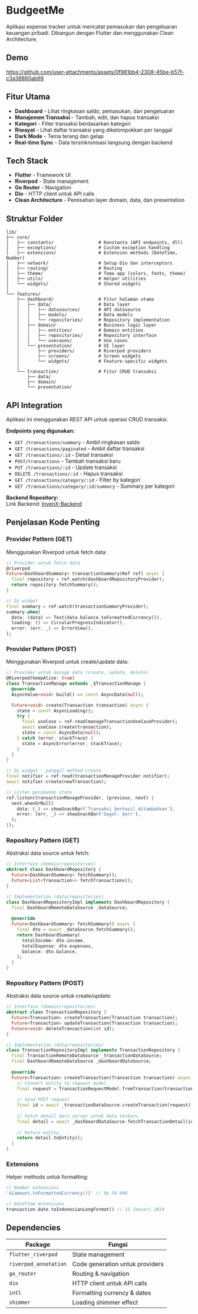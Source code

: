 # BudgeetMe

Aplikasi expense tracker untuk mencatat pemasukan dan pengeluaran keuangan pribadi. Dibangun dengan Flutter dan menggunakan Clean Architecture.

## Demo





https://github.com/user-attachments/assets/0f981bb4-2308-45be-b57f-c3a38860ab69




## Fitur Utama

- **Dashboard** - Lihat ringkasan saldo, pemasukan, dan pengeluaran
- **Manajemen Transaksi** - Tambah, edit, dan hapus transaksi
- **Kategori** - Filter transaksi berdasarkan kategori
- **Riwayat** - Lihat daftar transaksi yang dikelompokkan per tanggal
- **Dark Mode** - Tema terang dan gelap
- **Real-time Sync** - Data tersinkronisasi langsung dengan backend

## Tech Stack

- **Flutter** - Framework UI
- **Riverpod** - State management
- **Go Router** - Navigation
- **Dio** - HTTP client untuk API calls
- **Clean Architecture** - Pemisahan layer domain, data, dan presentation

## Struktur Folder

```
lib/
├── core/                          
│   ├── constants/                 # Konstanta (API endpoints, dll)
│   ├── exceptions/                # Custom exception handling
│   ├── extensions/                # Extension methods (DateTime, Number)
│   ├── network/                   # Setup Dio dan interceptors
│   ├── routing/                   # Routing
│   ├── theme/                     # Tema app (colors, fonts, theme)
│   ├── utils/                     # Helper utilities
│   └── widgets/                   # Shared widgets
│
└── features/                      
    ├── dashboard/                 # Fitur halaman utama
    │   ├── data/                  # Data layer
    │   │   ├── datasources/       # API datasource
    │   │   ├── models/            # Data models
    │   │   └── repositories/      # Repository implementation
    │   ├── domain/                # Business logic layer
    │   │   ├── entities/          # Domain entities
    │   │   ├── repositories/      # Repository interface
    │   │   └── usecases/          # Use cases
    │   └── presentation/          # UI layer
    │       ├── providers/         # Riverpod providers
    │       ├── screens/           # Screen widgets
    │       └── widgets/           # Feature-specific widgets
    │
    └── transaction/               # Fitur CRUD transaksi
        ├── data/
        ├── domain/
        └── presentation/
```

## API Integration

Aplikasi ini menggunakan REST API untuk operasi CRUD transaksi.

**Endpoints yang digunakan:**
- `GET /transactions/summary` - Ambil ringkasan saldo
- `GET /transactions/paginated` - Ambil daftar transaksi
- `GET /transactions/:id` - Detail transaksi
- `POST/transactions` - Tambah transaksi baru
- `PUT /transactions/:id` - Update transaksi
- `DELETE /transactions/:id` - Hapus transaksi
- `GET /transactions/category/:id` - Filter by kategori
- `GET /transactions/category/:id/summary` - Summary per kategori

**Backend Repository:**  
Link Backend: [InvenX-Backend](https://github.com/Madd-G/InvenX-Backend)

##  Penjelasan Kode Penting

### Provider Pattern (GET)
Menggunakan Riverpod untuk fetch data:

```dart
// Provider untuk fetch data
@riverpod
Future<DashboardSummary> transactionSummary(Ref ref) async {
  final repository = ref.watch(dashboardRepositoryProvider);
  return repository.fetchSummary();
}

// Di widget
final summary = ref.watch(transactionSummaryProvider);
summary.when(
  data: (data) => Text(data.balance.toFormattedCurrency()),
  loading: () => CircularProgressIndicator(),
  error: (err, _) => ErrorView(),
);
```

### Provider Pattern (POST)
Menggunakan Riverpod untuk create/update data:

```dart
// Provider untuk manage data (create, update, delete)
@Riverpod(keepAlive: true)
class TransactionManage extends _$TransactionManage {
  @override
  AsyncValue<void> build() => const AsyncData(null);

  Future<void> create(Transaction transaction) async {
    state = const AsyncLoading();
    try {
      final useCase = ref.read(manageTransactionUseCaseProvider);
      await useCase.create(transaction);
      state = const AsyncData(null);
    } catch (error, stackTrace) {
      state = AsyncError(error, stackTrace);
    }
  }
}

// Di widget - panggil method create
final notifier = ref.read(transactionManageProvider.notifier);
await notifier.create(newTransaction);

// Listen perubahan state
ref.listen(transactionManageProvider, (previous, next) {
  next.whenOrNull(
    data: (_) => showSnackBar('Transaksi berhasil ditambahkan'),
    error: (err, _) => showSnackBar('Gagal: $err'),
  );
});
```

### Repository Pattern (GET)
Abstraksi data source untuk fetch:

```dart
// Interface (domain/repositories)
abstract class DashboardRepository {
  Future<DashboardSummary> fetchSummary();
  Future<List<Transaction>> fetchTransactions();
}

// Implementation (data/repositories)
class DashboardRepositoryImpl implements DashboardRepository {
  final DashboardRemoteDataSource _dataSource;
  
  @override
  Future<DashboardSummary> fetchSummary() async {
    final dto = await _dataSource.fetchSummary();
    return DashboardSummary(
      totalIncome: dto.income,
      totalExpense: dto.expenses,
      balance: dto.balance,
    );
  }
}
```

### Repository Pattern (POST)
Abstraksi data source untuk create/update:

```dart
// Interface (domain/repositories)
abstract class TransactionRepository {
  Future<Transaction> createTransaction(Transaction transaction);
  Future<Transaction> updateTransaction(Transaction transaction);
  Future<void> deleteTransaction(int id);
}

// Implementation (data/repositories)
class TransactionRepositoryImpl implements TransactionRepository {
  final TransactionRemoteDataSource _transactionDataSource;
  final DashboardRemoteDataSource _dashboardDataSource;
  
  @override
  Future<Transaction> createTransaction(Transaction transaction) async {
    // Convert entity to request model
    final request = TransactionRequestModel.fromTransaction(transaction);
    
    // Send POST request
    final id = await _transactionDataSource.createTransaction(request);
    
    // Fetch detail dari server untuk data terbaru
    final detail = await _dashboardDataSource.fetchTransactionDetail(id);
    
    // Return entity
    return detail.toEntity();
  }
}
```

### Extensions
Helper methods untuk formatting:

```dart
// Number extensions
'${amount.toFormattedCurrency()}' // Rp 50.000

// DateTime extensions
transaction.date.toIndonesianLongFormat() // 15 Januari 2024
```

## Dependencies

| Package | Fungsi |
|---------|--------|
| `flutter_riverpod` | State management |
| `riverpod_annotation` | Code generation untuk providers |
| `go_router` | Routing & navigation |
| `dio` | HTTP client untuk API calls |
| `intl` | Formatting currency & dates |
| `shimmer` | Loading shimmer effect |

